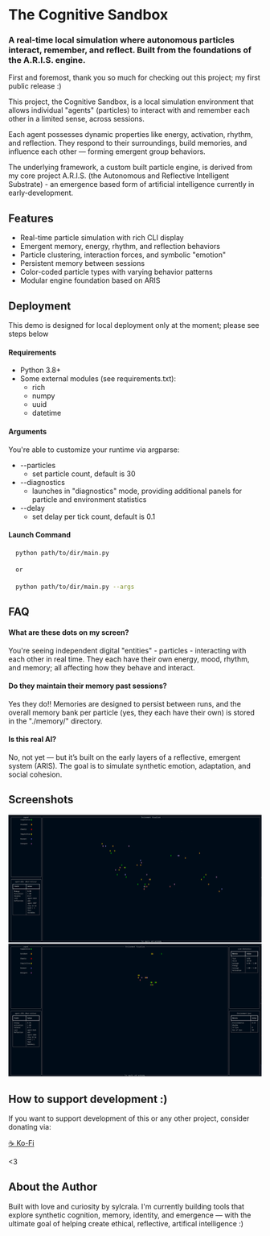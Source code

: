 # The Cognitive Sandbox
### A real-time local simulation where autonomous particles interact, remember, and reflect. Built from the foundations of the A.R.I.S. engine.


First and foremost, thank you so much for checking out this project; my first public release :)

This project, the Cognitive Sandbox, is  a local simulation environment that allows individual "agents" (particles) to interact with and remember each other in a limited sense, across sessions.

Each agent possesses dynamic properties like energy, activation, rhythm, and reflection. They respond to their surroundings, build memories, and influence each other — forming emergent group behaviors.

The underlying framework, a custom built particle engine, is derived from my core project A.R.I.S. (the Autonomous and Reflective Intelligent Substrate) - an emergence based form of artificial intelligence currently in early-development.


## Features

- Real-time particle simulation with rich CLI display
- Emergent memory, energy, rhythm, and reflection behaviors
- Particle clustering, interaction forces, and symbolic "emotion"
- Persistent memory between sessions
- Color-coded particle types with varying behavior patterns
- Modular engine foundation based on ARIS

## Deployment

This demo is designed for local deployment only at the moment; please see steps below

#### Requirements
 - Python 3.8+
 - Some external modules (see requirements.txt):
    - rich
    - numpy
    - uuid
    - datetime


#### Arguments
You're able to customize your runtime via argparse:
 - --particles 
    - set particle count, default is 30
 - --diagnostics
    - launches in "diagnostics" mode, providing additional panels for particle and environment statistics
 - --delay
    - set delay per tick count, default is 0.1


#### Launch Command
```bash
  python path/to/dir/main.py

  or

  python path/to/dir/main.py --args
```


## FAQ

#### What are these dots on my screen?

You're seeing independent digital "entities" - particles - interacting with each other in real time. They each have their own energy, mood, rhythm, and memory; all affecting how they behave and interact.

#### Do they maintain their memory past sessions?

Yes they do!! Memories are designed to persist between runs, and the overall memory bank per particle (yes, they each have their own) is stored in the "./memory/" directory.

#### Is this real AI?

No, not yet — but it’s built on the early layers of a reflective, emergent system (ARIS). The goal is to simulate synthetic emotion, adaptation, and social cohesion.


## Screenshots

![Example runtime](screenshots/non_diag_mode.png)
![Diagnostics Mode](screenshots/diagnostics_mode.png)


## How to support development :)

If you want to support development of this or any other project, consider donating via: 

[☕ Ko-Fi](https://ko-fi.com/sylcrala)

<3
## About the Author

Built with love and curiosity by sylcrala. I'm currently building tools that explore synthetic cognition, memory, identity, and emergence — with the ultimate goal of helping create ethical, reflective, artifical intelligence :)
